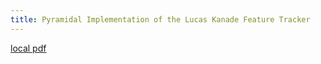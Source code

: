 ```yaml
---
title: Pyramidal Implementation of the Lucas Kanade Feature Tracker
---
```


[local pdf](../../../pdfs/Pyramidal%20Implementation%20of%20the%20Lucas%20Kanade%20Feature%20Tracker.pdf)
